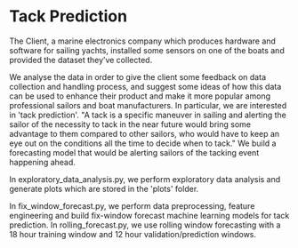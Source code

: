 # Tack Prediction

The Client, a marine electronics company which produces hardware and software for sailing yachts, installed some sensors on one of the boats and provided the dataset they’ve collected. 

We analyse the data in order to give the client some feedback on data collection and handling process, and suggest some ideas of how this data can be used to enhance their product and make it more popular among professional sailors and boat manufacturers. In particular, we are interested in 'tack prediction'. "A tack is a specific maneuver in sailing and alerting the sailor of the necessity to tack in the near future would bring some advantage to them compared to other sailors, who would have to keep an eye out on the conditions all the time to decide when to tack." We build a forecasting model that would be alerting sailors of the tacking event happening ahead.

In exploratory_data_analysis.py, we perform exploratory data analysis and generate plots which are stored in the 'plots' folder.

In fix_window_forecast.py, we perform data preprocessing, feature engineering and build fix-window forecast machine learning models for tack prediction. In rolling_forecast.py, we use rolling window forecasting with a 18 hour training window and 12 hour validation/prediction windows.
